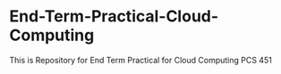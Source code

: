 # End-Term-Practical-Cloud-Computing
This is Repository for End Term Practical for Cloud Computing PCS 451 
